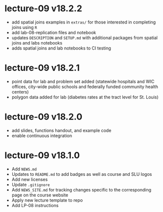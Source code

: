 # lecture-09 v18.2.2

* add spatial joins examples in `extras/` for those interested in completing joins using `R`
* add lab-08-replication files and notebook
* updates `DESCRIPTION` and `SETUP.md` with additional packages from spatial joins and labs notebooks
* adds spatial joins and lab notebooks to CI testing

# lecture-09 v18.2.1

* point data for lab and problem set added (statewide hospitals and WIC offices, city-wide public schools and federally funded community health centers)
* polygon data added for lab (diabetes rates at the tract level for St. Louis)

# lecture-09 v18.2.0

* add slides, functions handout, and example code
* enable continuous integration

# lecture-09 v18.1.0

* Add `NEWS.md`
* Updates to `README.md` to add badges as well as course and SLU logos
* Add new licenses
* Update `.gitignore`
* Add `NEWS_SITE.md` for tracking changes specific to the corresponding page on the course website
* Apply new lecture template to repo
* Add LP-08 instructions
